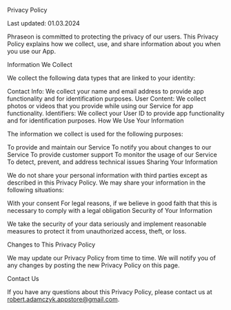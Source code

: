 Privacy Policy

Last updated: 01.03.2024

Phraseon is committed to protecting the privacy of our users. This Privacy Policy explains how we collect, use, and share information about you when you use our App.

Information We Collect

We collect the following data types that are linked to your identity:

Contact Info: We collect your name and email address to provide app functionality and for identification purposes.
User Content: We collect photos or videos that you provide while using our Service for app functionality.
Identifiers: We collect your User ID to provide app functionality and for identification purposes.
How We Use Your Information

The information we collect is used for the following purposes:

To provide and maintain our Service
To notify you about changes to our Service
To provide customer support
To monitor the usage of our Service
To detect, prevent, and address technical issues
Sharing Your Information

We do not share your personal information with third parties except as described in this Privacy Policy. We may share your information in the following situations:

With your consent
For legal reasons, if we believe in good faith that this is necessary to comply with a legal obligation
Security of Your Information

We take the security of your data seriously and implement reasonable measures to protect it from unauthorized access, theft, or loss.

Changes to This Privacy Policy

We may update our Privacy Policy from time to time. We will notify you of any changes by posting the new Privacy Policy on this page.

Contact Us

If you have any questions about this Privacy Policy, please contact us at robert.adamczyk.appstore@gmail.com.

